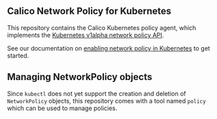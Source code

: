 ## Calico Network Policy for Kubernetes 

This repository contains the Calico Kubernetes policy agent, which implements the [Kubernetes v1alpha network policy API](README.md).

See our documentation on [enabling network policy in Kubernetes](https://github.com/projectcalico/calico-containers/blob/master/docs/cni/kubernetes/NetworkPolicy.md) to get started.

## Managing NetworkPolicy objects 
Since `kubectl` does not yet support the creation and deletion of `NetworkPolicy` objects,
this repository comes with a tool named `policy` which can be used to manage policies.  
